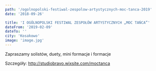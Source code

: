 ```yaml
---
path: '/ogolnopolski-festiwal-zespolow-artystycznych-moc-tanca-2019'
date: '2018-09-26'

title: 'I OGÓLNOPOLSKI FESTIWAL ZESPOŁÓW ARTYSTYCZNYCH „MOC TAŃCA”'
dateFrom: '2019-02-09'
dateTo: ''
city: 'Kosakowo'
image: 'image.jpg'
---
```


Zapraszamy solistów, duety, mini formacje i formacje

Szczegóły:
http://studiobravo.wixsite.com/moctanca